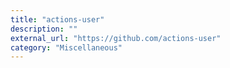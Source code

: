 ```yaml
---
title: "actions-user"
description: ""
external_url: "https://github.com/actions-user"
category: "Miscellaneous"
---
```

